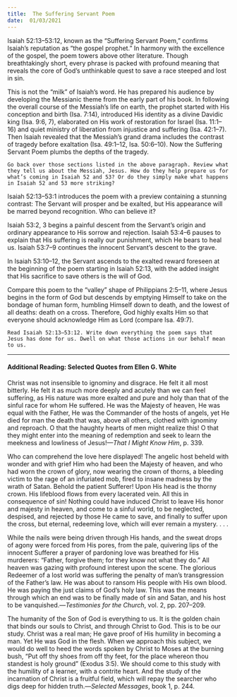 ```yaml
---
title:  The Suffering Servant Poem 
date:  01/03/2021
---
```


Isaiah 52:13–53:12, known as the “Suffering Servant Poem,” confirms Isaiah’s reputation as “the gospel prophet.” In harmony with the excellence of the gospel, the poem towers above other literature. Though breathtakingly short, every phrase is packed with profound meaning that reveals the core of God’s unthinkable quest to save a race steeped and lost in sin.

This is not the “milk” of Isaiah’s word. He has prepared his audience by developing the Messianic theme from the early part of his book. In following the overall course of the Messiah’s life on earth, the prophet started with His conception and birth (Isa. 7:14), introduced His identity as a divine Davidic king (Isa. 9:6, 7), elaborated on His work of restoration for Israel (Isa. 11:1–16) and quiet ministry of liberation from injustice and suffering (Isa. 42:1–7). Then Isaiah revealed that the Messiah’s grand drama includes the contrast of tragedy before exaltation (Isa. 49:1–12, Isa. 50:6–10). Now the Suffering Servant Poem plumbs the depths of the tragedy.

`Go back over those sections listed in the above paragraph. Review what they tell us about the Messiah, Jesus. How do they help prepare us for what’s coming in Isaiah 52 and 53? Or do they simply make what happens in Isaiah 52 and 53 more striking?`

Isaiah 52:13–53:1 introduces the poem with a preview containing a stunning contrast: The Servant will prosper and be exalted, but His appearance will be marred beyond recognition. Who can believe it?

Isaiah 53:2, 3 begins a painful descent from the Servant’s origin and ordinary appearance to His sorrow and rejection. Isaiah 53:4–6 pauses to explain that His suffering is really our punishment, which He bears to heal us. Isaiah 53:7–9 continues the innocent Servant’s descent to the grave.

In Isaiah 53:10–12, the Servant ascends to the exalted reward foreseen at the beginning of the poem starting in Isaiah 52:13, with the added insight that His sacrifice to save others is the will of God.

Compare this poem to the “valley” shape of Philippians 2:5–11, where Jesus begins in the form of God but descends by emptying Himself to take on the bondage of human form, humbling Himself down to death, and the lowest of all deaths: death on a cross. Therefore, God highly exalts Him so that everyone should acknowledge Him as Lord (compare Isa. 49:7).

`Read Isaiah 52:13–53:12. Write down everything the poem says that Jesus has done for us. Dwell on what those actions in our behalf mean to us.`

---

#### Additional Reading: Selected Quotes from Ellen G. White

Christ was not insensible to ignominy and disgrace. He felt it all most bitterly. He felt it as much more deeply and acutely than we can feel suffering, as His nature was more exalted and pure and holy than that of the sinful race for whom He suffered. He was the Majesty of heaven, He was equal with the Father, He was the Commander of the hosts of angels, yet He died for man the death that was, above all others, clothed with ignominy and reproach. O that the haughty hearts of men might realize this! O that they might enter into the meaning of redemption and seek to learn the meekness and lowliness of Jesus!—_That I Might Know Him_, p. 339.

Who can comprehend the love here displayed! The angelic host beheld with wonder and with grief Him who had been the Majesty of heaven, and who had worn the crown of glory, now wearing the crown of thorns, a bleeding victim to the rage of an infuriated mob, fired to insane madness by the wrath of Satan. Behold the patient Sufferer! Upon His head is the thorny crown. His lifeblood flows from every lacerated vein. All this in consequence of sin! Nothing could have induced Christ to leave His honor and majesty in heaven, and come to a sinful world, to be neglected, despised, and rejected by those He came to save, and finally to suffer upon the cross, but eternal, redeeming love, which will ever remain a mystery. . . .

While the nails were being driven through His hands, and the sweat drops of agony were forced from His pores, from the pale, quivering lips of the innocent Sufferer a prayer of pardoning love was breathed for His murderers: “Father, forgive them; for they know not what they do.” All heaven was gazing with profound interest upon the scene. The glorious Redeemer of a lost world was suffering the penalty of man’s transgression of the Father’s law. He was about to ransom His people with His own blood. He was paying the just claims of God’s holy law. This was the means through which an end was to be finally made of sin and Satan, and his host to be vanquished.—_Testimonies for the Church_, vol. 2, pp. 207–209.

The humanity of the Son of God is everything to us. It is the golden chain that binds our souls to Christ, and through Christ to God. This is to be our study. Christ was a real man; He gave proof of His humility in becoming a man. Yet He was God in the flesh. When we approach this subject, we would do well to heed the words spoken by Christ to Moses at the burning bush, “Put off thy shoes from off thy feet, for the place whereon thou standest is holy ground” (Exodus 3:5). We should come to this study with the humility of a learner, with a contrite heart. And the study of the incarnation of Christ is a fruitful field, which will repay the searcher who digs deep for hidden truth.—_Selected Messages_, book 1, p. 244.